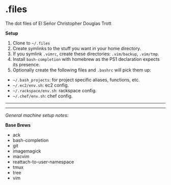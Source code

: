 # .files

The dot files of El Señor Christopher Douglas Trott

**Setup**

1. Clone to `~/.files`
1. Create symlinks to the stuff you want in your home directory.
1. If you symlink `.vimrc`, create these directories: `.vim/backup`, `.vim/tmp`.
1. Install `bash-completion` with homebrew as the PS1 declaration expects its presence.
1. Optionally create the following files and `.bashrc` will pick them up:
  * `~/.bash_projects`: for project specific aliases, functions, etc.
  * `~/.ec2/env.sh`: ec2 config.
  * `~/.rackspace/env.sh`: rackspace config.
  * `~/.chef/env.sh`: chef config.

---
---

*General machine setup notes:*

**Base Brews**

* ack
* bash-completion
* git
* imagemagick
* macvim
* reattach-to-user-namespace
* tmux
* tree
* vim
